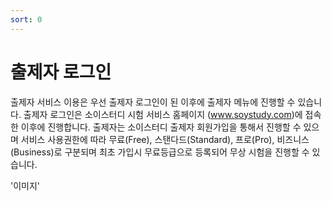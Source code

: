 ```yaml
---
sort: 0
---
```


# 출제자 로그인

출제자 서비스 이용은 우선 출제자 로그인이 된 이후에 출제자 메뉴에 진행할 수 있습니다. 출제자 로그인은 소이스터디 시험 서비스 홈페이지 (www.soystudy.com)에 접속한 이후에 진행합니다. 출제자는 소이스터디 출제자 회원가입을 통해서 진행할 수 있으며 서비스 사용권한에 따라 무료(Free), 스탠다드(Standard), 프로(Pro), 비즈니스(Business)로 구분되며 최초 가입시 무료등급으로 등록되어 무상 시험을 진행할 수 있습니다.

'이미지'
